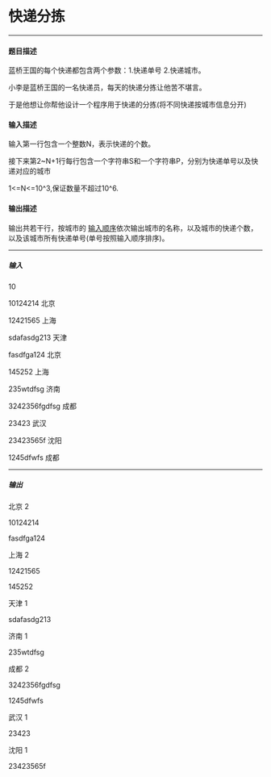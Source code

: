 # 快递分拣

* * * * * *
#### 题目描述

蓝桥王国的每个快递都包含两个参数：1.快递单号 2.快递城市。

小李是蓝桥王国的一名快递员，每天的快递分拣让他苦不堪言。

于是他想让你帮他设计一个程序用于快递的分拣(将不同快递按城市信息分开)

#### 输入描述

输入第一行包含一个整数N，表示快递的个数。

接下来第2~N+1行每行包含一个字符串S和一个字符串P，分别为快递单号以及快递对应的城市

1<=N<=10^3,保证数量不超过10^6.

#### 输出描述

输出共若干行，按城市的 <u>输入顺序</u>依次输出城市的名称，以及城市的快递个数，以及该城市所有快递单号(单号按照输入顺序排序)。
* * *
##### 输入

10

10124214 北京

12421565 上海

sdafasdg213 天津

fasdfga124 北京

145252 上海

235wtdfsg 济南

3242356fgdfsg 成都

23423 武汉

23423565f 沈阳

1245dfwfs 成都

* * *
##### 输出

北京 2

10124214

fasdfga124

上海 2

12421565

145252

天津 1

sdafasdg213

济南 1

235wtdfsg

成都 2

3242356fgdfsg

1245dfwfs

武汉 1

23423

沈阳 1

23423565f
